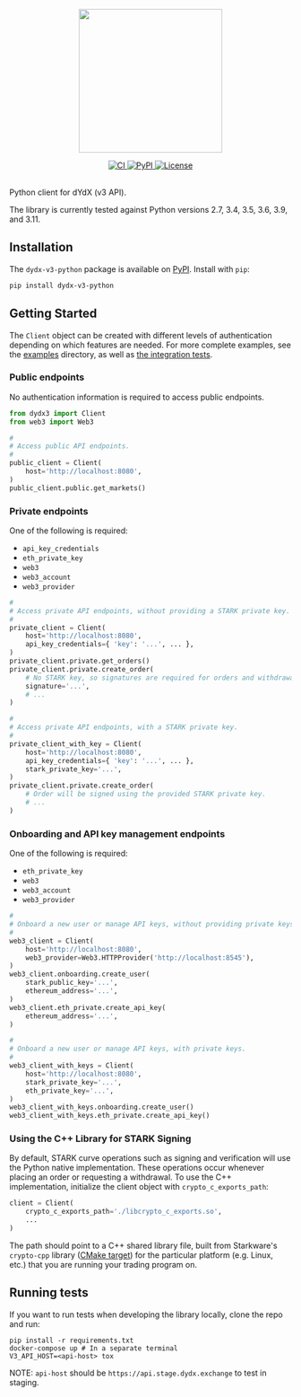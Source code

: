 <p align="center"><img src="https://s3.amazonaws.com/dydx-assets/dydx_logo_black.svg" width="256" /></p>

<div align="center">
  <a href="https://circleci.com/gh/dydxprotocol/workflows/dydx-v3-python/tree/master">
    <img src="https://img.shields.io/circleci/project/github/dydxprotocol/dydx-v3-python.svg?token=089b73e1b03736647446c0d80057bc8609790e2d" alt='CI' />
  </a>
  <a href='https://pypi.org/project/dydx-v3-python'>
    <img src='https://img.shields.io/pypi/v/dydx-v3-python.svg' alt='PyPI'/>
  </a>
  <a href='https://github.com/dydxprotocol/dydx-v3-python/blob/master/LICENSE'>
    <img src='https://img.shields.io/github/license/dydxprotocol/dydx-v3-python.svg' alt='License' />
  </a>
</div>
<br>

Python client for dYdX (v3 API).

The library is currently tested against Python versions 2.7, 3.4, 3.5, 3.6, 3.9, and 3.11.

## Installation

The `dydx-v3-python` package is available on [PyPI](https://pypi.org/project/dydx-v3-python). Install with `pip`:

```bash
pip install dydx-v3-python
```

## Getting Started

The `Client` object can be created with different levels of authentication depending on which features are needed. For more complete examples, see the [examples](./examples/) directory, as well as [the integration tests](./integration_tests/).

### Public endpoints

No authentication information is required to access public endpoints.

```python
from dydx3 import Client
from web3 import Web3

#
# Access public API endpoints.
#
public_client = Client(
    host='http://localhost:8080',
)
public_client.public.get_markets()
```

### Private endpoints

One of the following is required:
* `api_key_credentials`
* `eth_private_key`
* `web3`
* `web3_account`
* `web3_provider`

```python
#
# Access private API endpoints, without providing a STARK private key.
#
private_client = Client(
    host='http://localhost:8080',
    api_key_credentials={ 'key': '...', ... },
)
private_client.private.get_orders()
private_client.private.create_order(
    # No STARK key, so signatures are required for orders and withdrawals.
    signature='...',
    # ...
)

#
# Access private API endpoints, with a STARK private key.
#
private_client_with_key = Client(
    host='http://localhost:8080',
    api_key_credentials={ 'key': '...', ... },
    stark_private_key='...',
)
private_client.private.create_order(
    # Order will be signed using the provided STARK private key.
    # ...
)
```

### Onboarding and API key management endpoints

One of the following is required:
* `eth_private_key`
* `web3`
* `web3_account`
* `web3_provider`

```python
#
# Onboard a new user or manage API keys, without providing private keys.
#
web3_client = Client(
    host='http://localhost:8080',
    web3_provider=Web3.HTTPProvider('http://localhost:8545'),
)
web3_client.onboarding.create_user(
    stark_public_key='...',
    ethereum_address='...',
)
web3_client.eth_private.create_api_key(
    ethereum_address='...',
)

#
# Onboard a new user or manage API keys, with private keys.
#
web3_client_with_keys = Client(
    host='http://localhost:8080',
    stark_private_key='...',
    eth_private_key='...',
)
web3_client_with_keys.onboarding.create_user()
web3_client_with_keys.eth_private.create_api_key()
```

### Using the C++ Library for STARK Signing

By default, STARK curve operations such as signing and verification will use the Python native implementation. These operations occur whenever placing an order or requesting a withdrawal. To use the C++ implementation, initialize the client object with `crypto_c_exports_path`:

```python
client = Client(
    crypto_c_exports_path='./libcrypto_c_exports.so',
    ...
)
```

The path should point to a C++ shared library file, built from Starkware's `crypto-cpp` library ([CMake target](https://github.com/starkware-libs/crypto-cpp/blob/601de408bee9f897315b8a5cb0c88e2450a91282/src/starkware/crypto/ffi/CMakeLists.txt#L3)) for the particular platform (e.g. Linux, etc.) that you are running your trading program on.

## Running tests

If you want to run tests when developing the library locally, clone the repo and run:

```
pip install -r requirements.txt
docker-compose up # In a separate terminal
V3_API_HOST=<api-host> tox
```

NOTE: `api-host` should be `https://api.stage.dydx.exchange` to test in staging.
